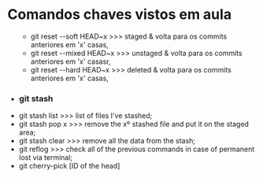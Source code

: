 # Comandos chaves vistos em aula

<ul>
    <ul>
        <li>git reset --soft HEAD~x >>> staged & volta para os commits anteriores em 'x' casas,</li>
        <li>git reset --mixed HEAD~x >>> unstaged & volta para os commits anteriores em 'x' casasr,</li>
        <li>git reset --hard HEAD~x >>> deleted & volta para os commits anteriores em 'x' casas,</li>
    </ul>
    <li><h3>git stash</h3></li>
    <li>git stash list >>> list of files I've stashed;</li>
    <li>git stash pop x >>> remove the xº stashed file and put it on the staged area;</li>
    <li>git stash clear >>> remove all the data from the stash;</li>
    <li>git reflog >>> check all of the previous commands in case of permanent lost via terminal;</li>
    <li>git cherry-pick [ID of the head]</li>
</ul>